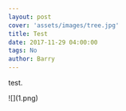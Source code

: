 ```yaml
---
layout: post
cover: 'assets/images/tree.jpg'
title: Test
date: 2017-11-29 04:00:00
tags: No
author: Barry
---
```


<p>test.</p>
![](1.png)
